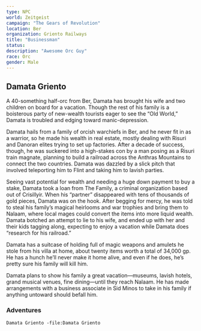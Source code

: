 ```yaml
---
type: NPC
world: Zeitgeist
campaign: "The Gears of Revolution"
location: Ber
organization: Griento Railways
title: "Businessman"
status: 
description: "Awesome Orc Guy"
race: Orc
gender: Male
---
```


## Damata Griento
A 40-something half-orc from Ber, Damata has brought his wife and two children on board for a vacation. Though the rest of his family is a boisterous party of new-wealth tourists eager to see the “Old World,” Damata is troubled and edging toward manic-depression. 

Damata hails from a family of orcish warchiefs in Ber, and he never fit in as a warrior, so he made his wealth in real estate, mostly dealing with Risuri and Danoran elites trying to set up factories. After a decade of success, though, he was suckered into a high-stakes con by a man posing as a Risuri train magnate, planning to build a railroad across the Anthras Mountains to connect the two countries. Damata was dazzled by a slick pitch that involved teleporting him to Flint and taking him to lavish parties. 

Seeing vast potential for wealth and needing a huge down payment to buy a stake, Damata took a loan from The Family, a criminal organization based out of Crisillyir. When his “partner” disappeared with tens of thousands of gold pieces, Damata was on the hook. After begging for mercy, he was told to steal his family’s magical heirlooms and war trophies and bring them to Nalaam, where local mages could convert the items into more liquid wealth. Damata botched an attempt to lie to his wife, and ended up with her and their kids tagging along, expecting to enjoy a vacation while Damata does “research for his railroad.” 

Damata has a suitcase of holding full of magic weapons and amulets he stole from his villa at home, about twenty items worth a total of 34,000 gp. He has a hunch he’ll never make it home alive, and even if he does, he’s pretty sure his family will kill him. 

Damata plans to show his family a great vacation—museums, lavish hotels, grand musical venues, fine dining—until they reach Nalaam. He has made arrangements with a business associate in Sid Minos to take in his family if anything untoward should befall him.

### Adventures
```query
Damata Griento -file:Damata Griento
```
